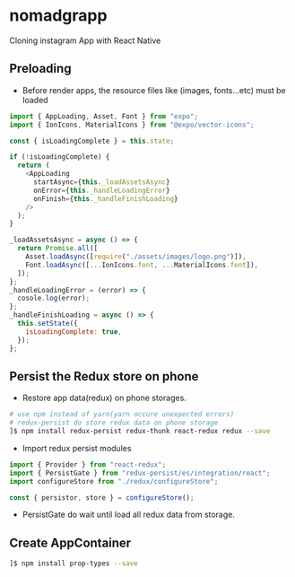 # nomadgrapp

Cloning instagram App with React Native

## Preloading

* Before render apps, the resource files like (images, fonts...etc) must be loaded

```js
import { AppLoading, Asset, Font } from "expo";
import { IonIcons, MaterialIcons } from "@expo/vector-icons";

const { isLoadingComplete } = this.state;

if (!isLoadingComplete) {
  return (
    <AppLoading
      startAsync={this._loadAssetsAsync}
      onError={this._handleLoadingError}
      onFinish={this._handleFinishLoading}
    />
  );
}

_loadAssetsAsync = async () => {
  return Promise.all([
    Asset.loadAsync([require("./assets/images/logo.png")]),
    Font.loadAsync([...IonIcons.font, ...MaterialIcons.font]),
  ]);
};
_handleLoadingError = (error) => {
  cosole.log(error);
};
_handleFinishLoading = async () => {
  this.setState({
    isLoadingComplete: true,
  });
};
```

## Persist the Redux store on phone

* Restore app data(redux) on phone storages.

```bash
# use npm instead of yarn(yarn occure unexpected errors)
# redux-persist do store redux data on phone storage
]$ npm install redux-persist redux-thunk react-redux redux --save
```

* Import redux persist modules

```js
import { Provider } from "react-redux";
import { PersistGate } from "redux-persist/es/integration/react";
import configureStore from "./redux/configureStore";

const { persistor, store } = configureStore();
```

* PersistGate do wait until load all redux data from storage.

## Create AppContainer

```bash
]$ npm install prop-types --save
```
